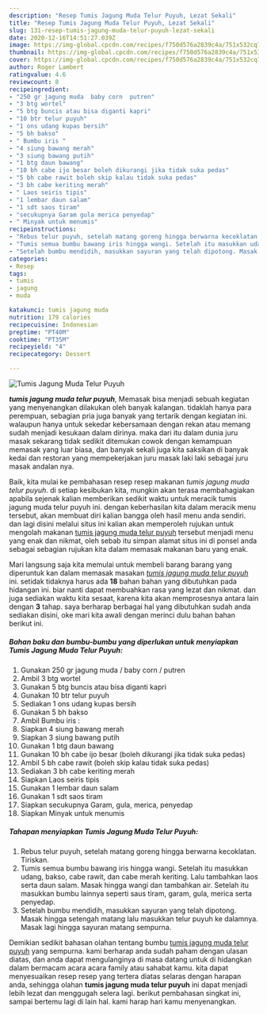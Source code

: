 ```yaml
---
description: "Resep Tumis Jagung Muda Telur Puyuh, Lezat Sekali"
title: "Resep Tumis Jagung Muda Telur Puyuh, Lezat Sekali"
slug: 131-resep-tumis-jagung-muda-telur-puyuh-lezat-sekali
date: 2020-12-16T14:51:27.039Z
image: https://img-global.cpcdn.com/recipes/f750d576a2839c4a/751x532cq70/tumis-jagung-muda-telur-puyuh-foto-resep-utama.jpg
thumbnail: https://img-global.cpcdn.com/recipes/f750d576a2839c4a/751x532cq70/tumis-jagung-muda-telur-puyuh-foto-resep-utama.jpg
cover: https://img-global.cpcdn.com/recipes/f750d576a2839c4a/751x532cq70/tumis-jagung-muda-telur-puyuh-foto-resep-utama.jpg
author: Roger Lambert
ratingvalue: 4.6
reviewcount: 8
recipeingredient:
- "250 gr jagung muda  baby corn  putren"
- "3 btg wortel"
- "5 btg buncis atau bisa diganti kapri"
- "10 btr telur puyuh"
- "1 ons udang kupas bersih"
- "5 bh bakso"
- " Bumbu iris "
- "4 siung bawang merah"
- "3 siung bawang putih"
- "1 btg daun bawang"
- "10 bh cabe ijo besar boleh dikurangi jika tidak suka pedas"
- "5 bh cabe rawit boleh skip kalau tidak suka pedas"
- "3 bh cabe keriting merah"
- " Laos seiris tipis"
- "1 lembar daun salam"
- "1 sdt saos tiram"
- "secukupnya Garam gula merica penyedap"
- " Minyak untuk menumis"
recipeinstructions:
- "Rebus telur puyuh, setelah matang goreng hingga berwarna kecoklatan. Tiriskan."
- "Tumis semua bumbu bawang iris hingga wangi. Setelah itu masukkan udang, bakso, cabe rawit, dan cabe merah keriting. Lalu tambahkan laos serta daun salam. Masak hingga wangi dan tambahkan air. Setelah itu masukkan bumbu lainnya seperti saus tiram, garam, gula, merica serta penyedap."
- "Setelah bumbu mendidih, masukkan sayuran yang telah dipotong. Masak hingga setengah matang lalu masukkan telur puyuh ke dalamnya. Masak lagi hingga sayuran matang sempurna."
categories:
- Resep
tags:
- tumis
- jagung
- muda

katakunci: tumis jagung muda 
nutrition: 179 calories
recipecuisine: Indonesian
preptime: "PT40M"
cooktime: "PT35M"
recipeyield: "4"
recipecategory: Dessert

---
```



![Tumis Jagung Muda Telur Puyuh](https://img-global.cpcdn.com/recipes/f750d576a2839c4a/751x532cq70/tumis-jagung-muda-telur-puyuh-foto-resep-utama.jpg)

<b><i>tumis jagung muda telur puyuh</i></b>, Memasak bisa menjadi sebuah kegiatan yang menyenangkan dilakukan oleh banyak kalangan. tidaklah hanya para perempuan, sebagian pria juga banyak yang tertarik dengan kegiatan ini. walaupun hanya untuk sekedar kebersamaan dengan rekan atau memang sudah menjadi kesukaan dalam dirinya. maka dari itu dalam dunia juru masak sekarang tidak sedikit ditemukan cowok dengan kemampuan memasak yang luar biasa, dan banyak sekali juga kita saksikan di banyak kedai dan restoran yang mempekerjakan juru masak laki laki sebagai juru masak andalan nya.



Baik, kita mulai ke pembahasan resep resep makanan <i>tumis jagung muda telur puyuh</i>. di setiap kesibukan kita, mungkin akan terasa membahagiakan apabila sejenak kalian memberikan sedikit waktu untuk meracik tumis jagung muda telur puyuh ini. dengan keberhasilan kita dalam meracik menu tersebut, akan membuat diri kalian bangga oleh hasil menu anda sendiri. dan lagi disini melalui situs ini kalian akan memperoleh rujukan untuk mengolah makanan <u>tumis jagung muda telur puyuh</u> tersebut menjadi menu yang enak dan nikmat, oleh sebab itu simpan alamat situs ini di ponsel anda sebagai sebagian rujukan kita dalam memasak makanan baru yang enak.


Mari langsung saja kita memulai untuk membeli barang barang yang diperuntuk kan dalam memasak masakan <u><i>tumis jagung muda telur puyuh</i></u> ini. setidak tidaknya harus ada <b>18</b> bahan bahan yang dibutuhkan pada hidangan ini. biar nanti dapat membuahkan rasa yang lezat dan nikmat. dan juga sediakan waktu kita sesaat, karena kita akan memprosesnya antara lain dengan <b>3</b> tahap. saya berharap berbagai hal yang dibutuhkan sudah anda sediakan disini, oke mari kita awali dengan merinci dulu bahan bahan berikut ini.

<!--inarticleads1-->

##### Bahan baku dan bumbu-bumbu yang diperlukan untuk menyiapkan Tumis Jagung Muda Telur Puyuh:

1. Gunakan 250 gr jagung muda / baby corn / putren
1. Ambil 3 btg wortel
1. Gunakan 5 btg buncis atau bisa diganti kapri
1. Gunakan 10 btr telur puyuh
1. Sediakan 1 ons udang kupas bersih
1. Gunakan 5 bh bakso
1. Ambil  Bumbu iris :
1. Siapkan 4 siung bawang merah
1. Siapkan 3 siung bawang putih
1. Gunakan 1 btg daun bawang
1. Gunakan 10 bh cabe ijo besar (boleh dikurangi jika tidak suka pedas)
1. Ambil 5 bh cabe rawit (boleh skip kalau tidak suka pedas)
1. Sediakan 3 bh cabe keriting merah
1. Siapkan  Laos seiris tipis
1. Gunakan 1 lembar daun salam
1. Gunakan 1 sdt saos tiram
1. Siapkan secukupnya Garam, gula, merica, penyedap
1. Siapkan  Minyak untuk menumis




<!--inarticleads2-->

##### Tahapan menyiapkan Tumis Jagung Muda Telur Puyuh:

1. Rebus telur puyuh, setelah matang goreng hingga berwarna kecoklatan. Tiriskan.
1. Tumis semua bumbu bawang iris hingga wangi. Setelah itu masukkan udang, bakso, cabe rawit, dan cabe merah keriting. Lalu tambahkan laos serta daun salam. Masak hingga wangi dan tambahkan air. Setelah itu masukkan bumbu lainnya seperti saus tiram, garam, gula, merica serta penyedap.
1. Setelah bumbu mendidih, masukkan sayuran yang telah dipotong. Masak hingga setengah matang lalu masukkan telur puyuh ke dalamnya. Masak lagi hingga sayuran matang sempurna.




Demikian sedikit bahasan olahan tentang bumbu <u>tumis jagung muda telur puyuh</u> yang sempurna. kami berharap anda sudah paham dengan ulasan diatas, dan anda dapat mengulanginya di masa datang untuk di hidangkan dalam bermacam acara acara family atau sahabat kamu. kita dapat menyesuaikan resep resep yang tertera diatas selaras dengan harapan anda, sehingga olahan <b>tumis jagung muda telur puyuh</b> ini dapat menjadi lebih lezat dan menggugah selera lagi. berikut pembahasan singkat ini, sampai bertemu lagi di lain hal. kami harap hari kamu menyenangkan.
